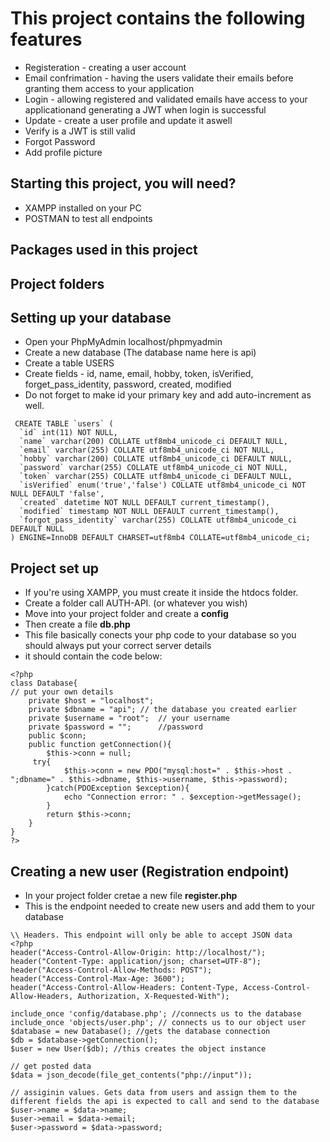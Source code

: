 # This project contains the following features
- Registeration - creating a user account 
- Email confrimation - having the users validate their emails before granting them access to your application
- Login - allowing registered and validated emails have access to your applicationand generating a JWT when login is successful
- Update - create a user profile and update it aswell
- Verify is a JWT is still valid
- Forgot Password
- Add profile picture


## Starting this project, you will need?
- XAMPP installed on your PC
- POSTMAN to test all endpoints

## Packages used in this project

## Project folders

## Setting up your database
- Open your PhpMyAdmin localhost/phpmyadmin
- Create a new database (The database name here is api)
- Create a table USERS 
- Create fields - id, name, email, hobby, token, isVerified, forget_pass_identity, password, created, modified
- Do not forget to make id your primary key and add auto-increment as well.

```
 CREATE TABLE `users` (
  `id` int(11) NOT NULL,
  `name` varchar(200) COLLATE utf8mb4_unicode_ci DEFAULT NULL,
  `email` varchar(255) COLLATE utf8mb4_unicode_ci NOT NULL,
  `hobby` varchar(200) COLLATE utf8mb4_unicode_ci DEFAULT NULL,
  `password` varchar(255) COLLATE utf8mb4_unicode_ci NOT NULL,
  `token` varchar(255) COLLATE utf8mb4_unicode_ci DEFAULT NULL,
  `isVerified` enum('true','false') COLLATE utf8mb4_unicode_ci NOT NULL DEFAULT 'false',
  `created` datetime NOT NULL DEFAULT current_timestamp(),
  `modified` timestamp NOT NULL DEFAULT current_timestamp(),
  `forgot_pass_identity` varchar(255) COLLATE utf8mb4_unicode_ci DEFAULT NULL
) ENGINE=InnoDB DEFAULT CHARSET=utf8mb4 COLLATE=utf8mb4_unicode_ci;
```

## Project set up
- If you're using XAMPP, you must create it inside the htdocs folder. 
- Create a folder call AUTH-API. (or whatever you wish)
- Move into your project folder and create a **config** 
- Then create a file **db.php**
- This file basically conects your php code to your database so you should always put your correct server details
- it should contain the code below:

```
<?php
class Database{
// put your own details 
    private $host = "localhost";
    private $dbname = "api"; // the database you created earlier
    private $username = "root";  // your username
    private $password = "";      //password
    public $conn;
    public function getConnection(){
        $this->conn = null;
     try{
            $this->conn = new PDO("mysql:host=" . $this->host . ";dbname=" . $this->dbname, $this->username, $this->password);
        }catch(PDOException $exception){
            echo "Connection error: " . $exception->getMessage();
        }
        return $this->conn;
    }
}
?>

```

## Creating a new user (Registration endpoint)
- In your project folder cretae a new file **register.php**
- This is the endpoint needed to create new users and add them to your database

```
\\ Headers. This endpoint will only be able to accept JSON data
<?php
header("Access-Control-Allow-Origin: http://localhost/");
header("Content-Type: application/json; charset=UTF-8");
header("Access-Control-Allow-Methods: POST");
header("Access-Control-Max-Age: 3600");
header("Access-Control-Allow-Headers: Content-Type, Access-Control-Allow-Headers, Authorization, X-Requested-With");

include_once 'config/database.php'; //connects us to the database
include_once 'objects/user.php'; // connects us to our object user
$database = new Database(); //gets the database connection
$db = $database->getConnection();
$user = new User($db); //this creates the object instance
 
// get posted data
$data = json_decode(file_get_contents("php://input"));
 
// assiginin values. Gets data from users and assign them to the different fields the api is expected to call and send to the database
$user->name = $data->name; 
$user->email = $data->email;
$user->password = $data->password;
 
```
 
